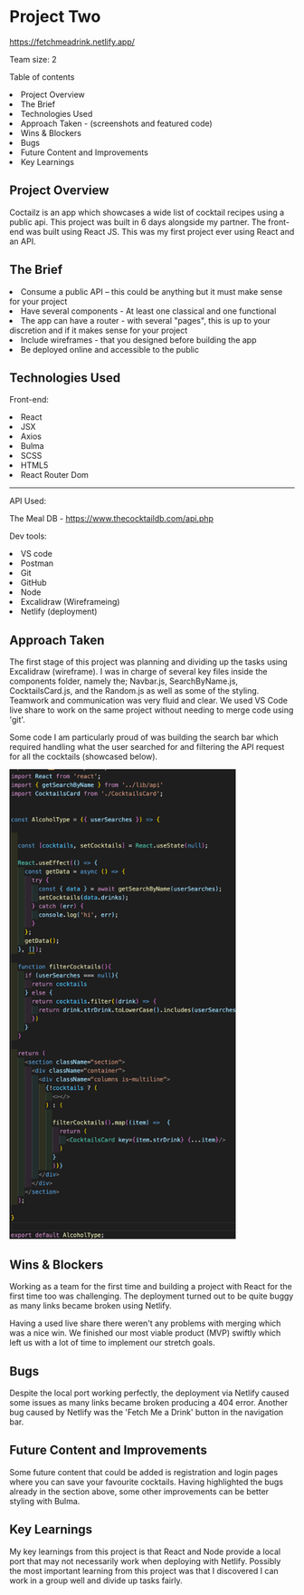 # Project Two

https://fetchmeadrink.netlify.app/

Team size: 2

Table of contents
<li>Project Overview</li>
<li>The Brief</li>
<li>Technologies Used</li>
<li>Approach Taken - (screenshots and featured code)</li>
<li>Wins & Blockers</li>
<li>Bugs</li>
<li>Future Content and Improvements</li>
<li>Key Learnings</li>

## Project Overview

Coctailz is an app which showcases a wide list of cocktail recipes using a public api. This project was built in 6 days alongside my partner. The front-end was built using React JS. This was my first project ever using React and an API.

## The Brief

<li>Consume a public API – this could be anything but it must make sense for your project</li>
<li>Have several components - At least one classical and one functional</li>
<li>The app can have a router - with several "pages", this is up to your discretion and if it makes sense for your project</li>
<li>Include wireframes - that you designed before building the app</li>
<li>Be deployed online and accessible to the public</li>

## Technologies Used

Front-end:
<li>React</li>
<li>JSX</li>
<li>Axios</li>
<li>Bulma</li>
<li>SCSS</li>
<li>HTML5</li>
<li>React Router Dom</li>
<hr>
API Used:

The Meal DB - https://www.thecocktaildb.com/api.php

Dev tools:
<li>VS code</li>
<li>Postman</li>
<li>Git</li>
<li>GitHub</li>
<li>Node</li>
<li>Excalidraw (Wireframeing)</li>
<li>Netlify (deployment)</li>

## Approach Taken

The first stage of this project was planning and dividing up the tasks using Excalidraw (wireframe). I was in charge of several key files inside the components folder, namely the; Navbar.js, SearchByName.js, CocktailsCard.js, and the Random.js as well as some of the styling. Teamwork and communication was very fluid and clear. We used VS Code live share to work on the same project without needing to merge code using 'git'.

Some code I am particularly proud of was building the search bar which required handling what the user searched for and filtering the API request for all the cocktails (showcased below).

<img src="./screenshotCode.png" alt="drawing" width="400"/>



## Wins & Blockers

Working as a team for the first time and building a project with React for the first time too was challenging. The deployment turned out to be quite buggy as many links became broken using Netlify. 

Having a used live share there weren't any problems with merging which was a nice win. We finished our most viable product (MVP) swiftly which left us with a lot of time to implement our stretch goals.

## Bugs

Despite the local port working perfectly, the deployment via Netlify caused some issues as many links became broken producing a 404 error. Another bug caused by Netlify was the 'Fetch Me a Drink' button in the navigation bar.

## Future Content and Improvements 

Some future content that could be added is registration and login pages where you can save your favourite cocktails. Having highlighted the bugs already in the section above, some other improvements can be better styling with Bulma.  

## Key Learnings

My key learnings from this project is that React and Node provide a local port that may not necessarily work when deploying with Netlify. Possibly the most important learning from this project was that I discovered I can work in a group well and divide up tasks fairly.